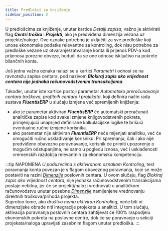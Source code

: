 ```yaml
---
title: Predlošci za knjiženje 
sidebar_position: 2
---
```


U predlošcima za knjiženje, unutar kartice *Detalji zapisa*, važno je aktivirati flag ***Centri troška*** i ***Projekti***, ako je predviđena dimenzija vezana uz projekte/naloge. Ove oznake potrebno je uključiti za sve predloške koji unose ekonomske podatke relevantne za kontroling, dok nisu potrebne za predloške vezane uz otvaranje/zatvaranje konta ili prijenos PDV-a kod prijenosa porezne obveze, budući da se one odnose isključivo na pokrete bilančnih konta.

Još jedna važna oznaka nalazi se u kartici *Parametri* i odnosi se na ravnotežu zapisa centara, pod nazivom ***Blokiraj zapis ako vrijednost centara nije jednaka računovodstvenim transakcijama***.

Također, unutar iste kartice postoji parametar *Automatsko preračunavanje centara troškova, profitnih centara i projekata*. koji definira način rada sustava ***FluentisERP***  u slučaju izmjena već spremljenih knjiženja:   
- ako je parametar aktiviran ***FluentisERP*** će automatski preračunati analitičke zapise kod svake izmjene knjigovodstvenih pokreta, primjenjujući unaprijed definirane kalkulacijske logike te brišući eventualne ručne izmjene korisnika.
- ako parametar nije aktiviran ***FluentisERP*** neće mijenjati analitiku, već će omogućiti ručno usklađivanje korisniku. Pri spremanju, čak i ako nije predviđeno obavezno poravnavanje, korisnik će primiti upozorenje o mogućim odstupanjima, ne samo u pogledu iznosa, već i usklađenosti vremenskih razdoblja relevantnih za ekonomsku kompetenciju.  

:::tip NAPOMENA 
*U poduzećima s aktiviranom oznakom Kontroling*, test poravnanja konta povezan je s flagom obaveznog poravnanja, koje se može postaviti na razini [*Dimenzije*](/docs/controlling/controlling-parametrization/controlling-specific-settings/dimension) poslovnih centara. U ovom slučaju, flag *Blokiraj zapis ako vrijednost centara*, nije jednaka računovodstvenim transakcijama postaje nebitna, jer će se projekti/nalozi vrednovati u analitičkom računovodstvu unutar posebne [*Dimenzije*](/docs/controlling/controlling-parametrization/controlling-specific-settings/dimension) namijenjene vrednovanju direktnih troškova/prihoda projekta.  
Suprotno tome, ako *društvo nema aktiviran Kontroling*, neće biti ni dimenzijske obrade niti integracije projekata u analitici. U tom slučaju, aktivacija poravnanja poslovnih centara zahtijevat će 100% raspodjelu ekonomskih pokreta na poslovne centre, dok će se poravnanje u sekciji projekata/naloga upravljati zasebnim flagom unutar predloška. 
:::
